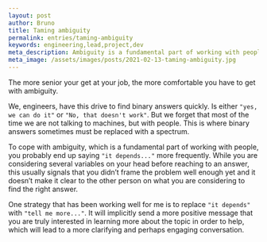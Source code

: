 ```yaml
---
layout: post
author: Bruno
title: Taming ambiguity
permalink: entries/taming-ambiguity
keywords: engineering,lead,project,dev
meta_description: Ambiguity is a fundamental part of working with people. Here is a simple way to cope with it.
meta_image: /assets/images/posts/2021-02-13-taming-ambiguity.jpg
---
```


The more senior your get at your job, the more comfortable you have to get with ambiguity.

We, engineers, have this drive to find binary answers quickly. Is either `"yes, we can do it"` or `"No, that doesn't work"`.
But we forget that most of the time we are not talking to machines, but with people. This is where binary answers sometimes must be replaced with a spectrum.

To cope with ambiguity, which is a fundamental part of working with people, you probably end up saying `"it depends..."` more frequently. While you are considering several variables on your head before reaching to an answer, this usually signals that you didn’t frame the problem well enough yet and it doesn’t make it clear to the other person on what you are considering to find the right answer.

One strategy that has been working well for me is to replace `"it depends"` with `"tell me more..."`.
It will implicitly send a more positive message that you are truly interested in learning more about the topic in order to help, which will lead to a more clarifying and perhaps engaging conversation.
